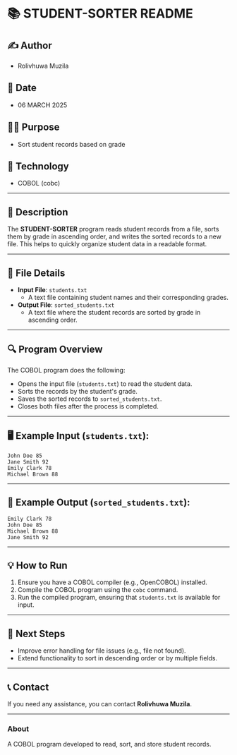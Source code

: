 
# 📚 **STUDENT-SORTER** README

## ✍️ **Author**  
- Rolivhuwa Muzila  

## 📅 **Date**  
- 06 MARCH 2025  

## 🧑‍💻 **Purpose**  
- Sort student records based on grade  

## 🔧 **Technology**  
- COBOL (cobc)

---

## 📝 **Description**  
The **STUDENT-SORTER** program reads student records from a file, sorts them by grade in ascending order, and writes the sorted records to a new file. This helps to quickly organize student data in a readable format.

---

## 📂 **File Details**  
- **Input File**: `students.txt`  
  - A text file containing student names and their corresponding grades.  
- **Output File**: `sorted_students.txt`  
  - A text file where the student records are sorted by grade in ascending order.  

---

## 🔍 **Program Overview**  
The COBOL program does the following:  
- Opens the input file (`students.txt`) to read the student data.  
- Sorts the records by the student's grade.  
- Saves the sorted records to `sorted_students.txt`.  
- Closes both files after the process is completed.

---

## 🖥️ **Example Input** (`students.txt`):  
```
John Doe 85  
Jane Smith 92  
Emily Clark 78  
Michael Brown 88
```

---

## 📝 **Example Output** (`sorted_students.txt`):  
```
Emily Clark 78  
John Doe 85  
Michael Brown 88  
Jane Smith 92
```

---

## 💡 **How to Run**  
1. Ensure you have a COBOL compiler (e.g., OpenCOBOL) installed.  
2. Compile the COBOL program using the `cobc` command.  
3. Run the compiled program, ensuring that `students.txt` is available for input.

---

## 🚀 **Next Steps**  
- Improve error handling for file issues (e.g., file not found).  
- Extend functionality to sort in descending order or by multiple fields.

---

## 📞 **Contact**  
If you need any assistance, you can contact **Rolivhuwa Muzila**.

---

### About  
A COBOL program developed to read, sort, and store student records.
```



